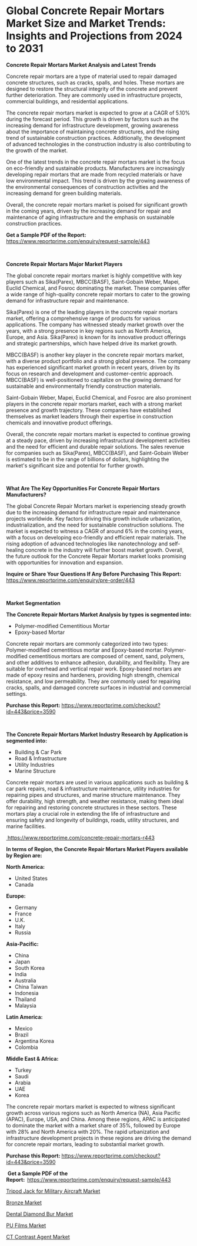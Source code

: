 <p><h1>Global Concrete Repair Mortars Market Size and Market Trends: Insights and Projections from 2024 to 2031</h1></p><p><strong>Concrete Repair Mortars Market Analysis and Latest Trends</strong></p>
<p><p>Concrete repair mortars are a type of material used to repair damaged concrete structures, such as cracks, spalls, and holes. These mortars are designed to restore the structural integrity of the concrete and prevent further deterioration. They are commonly used in infrastructure projects, commercial buildings, and residential applications.</p><p>The concrete repair mortars market is expected to grow at a CAGR of 5.10% during the forecast period. This growth is driven by factors such as the increasing demand for infrastructure development, growing awareness about the importance of maintaining concrete structures, and the rising trend of sustainable construction practices. Additionally, the development of advanced technologies in the construction industry is also contributing to the growth of the market.</p><p>One of the latest trends in the concrete repair mortars market is the focus on eco-friendly and sustainable products. Manufacturers are increasingly developing repair mortars that are made from recycled materials or have low environmental impact. This trend is driven by the growing awareness of the environmental consequences of construction activities and the increasing demand for green building materials.</p><p>Overall, the concrete repair mortars market is poised for significant growth in the coming years, driven by the increasing demand for repair and maintenance of aging infrastructure and the emphasis on sustainable construction practices.</p></p>
<p><strong>Get a Sample PDF of the Report:&nbsp;</strong> <a href="https://www.reportprime.com/enquiry/request-sample/443">https://www.reportprime.com/enquiry/request-sample/443</a></p>
<p>&nbsp;</p>
<p><strong>Concrete Repair Mortars Major Market Players</strong></p>
<p><p>The global concrete repair mortars market is highly competitive with key players such as Sika(Parex), MBCC(BASF), Saint-Gobain Weber, Mapei, Euclid Chemical, and Fosroc dominating the market. These companies offer a wide range of high-quality concrete repair mortars to cater to the growing demand for infrastructure repair and maintenance.</p><p>Sika(Parex) is one of the leading players in the concrete repair mortars market, offering a comprehensive range of products for various applications. The company has witnessed steady market growth over the years, with a strong presence in key regions such as North America, Europe, and Asia. Sika(Parex) is known for its innovative product offerings and strategic partnerships, which have helped drive its market growth.</p><p>MBCC(BASF) is another key player in the concrete repair mortars market, with a diverse product portfolio and a strong global presence. The company has experienced significant market growth in recent years, driven by its focus on research and development and customer-centric approach. MBCC(BASF) is well-positioned to capitalize on the growing demand for sustainable and environmentally friendly construction materials.</p><p>Saint-Gobain Weber, Mapei, Euclid Chemical, and Fosroc are also prominent players in the concrete repair mortars market, each with a strong market presence and growth trajectory. These companies have established themselves as market leaders through their expertise in construction chemicals and innovative product offerings.</p><p>Overall, the concrete repair mortars market is expected to continue growing at a steady pace, driven by increasing infrastructural development activities and the need for efficient and durable repair solutions. The sales revenue for companies such as Sika(Parex), MBCC(BASF), and Saint-Gobain Weber is estimated to be in the range of billions of dollars, highlighting the market's significant size and potential for further growth.</p></p>
<p>&nbsp;</p>
<p><strong>What Are The Key Opportunities For Concrete Repair Mortars Manufacturers?</strong></p>
<p><p>The global Concrete Repair Mortars market is experiencing steady growth due to the increasing demand for infrastructure repair and maintenance projects worldwide. Key factors driving this growth include urbanization, industrialization, and the need for sustainable construction solutions. The market is expected to witness a CAGR of around 6% in the coming years, with a focus on developing eco-friendly and efficient repair materials. The rising adoption of advanced technologies like nanotechnology and self-healing concrete in the industry will further boost market growth. Overall, the future outlook for the Concrete Repair Mortars market looks promising with opportunities for innovation and expansion.</p></p>
<p><strong>Inquire or Share Your Questions If Any Before Purchasing This Report:</strong> <a href="https://www.reportprime.com/enquiry/pre-order/443">https://www.reportprime.com/enquiry/pre-order/443</a></p>
<p>&nbsp;</p>
<p><strong>Market Segmentation</strong></p>
<p><strong>The Concrete Repair Mortars Market Analysis by types is segmented into:</strong></p>
<p><ul><li>Polymer-modified Cementitious Mortar</li><li>Epoxy-based Mortar</li></ul></p>
<p><p>Concrete repair mortars are commonly categorized into two types: Polymer-modified cementitious mortar and Epoxy-based mortar. Polymer-modified cementitious mortars are composed of cement, sand, polymers, and other additives to enhance adhesion, durability, and flexibility. They are suitable for overhead and vertical repair work. Epoxy-based mortars are made of epoxy resins and hardeners, providing high strength, chemical resistance, and low permeability. They are commonly used for repairing cracks, spalls, and damaged concrete surfaces in industrial and commercial settings.</p></p>
<p><strong>Purchase this Report:&nbsp;</strong><a href="https://www.reportprime.com/checkout?id=443&price=3590">https://www.reportprime.com/checkout?id=443&price=3590</a></p>
<p>&nbsp;</p>
<p><strong>The Concrete Repair Mortars Market Industry Research by Application is segmented into:</strong></p>
<p><ul><li>Building & Car Park</li><li>Road & Infrastructure</li><li>Utility Industries</li><li>Marine Structure</li></ul></p>
<p><p>Concrete repair mortars are used in various applications such as building & car park repairs, road & infrastructure maintenance, utility industries for repairing pipes and structures, and marine structure maintenance. They offer durability, high strength, and weather resistance, making them ideal for repairing and restoring concrete structures in these sectors. These mortars play a crucial role in extending the life of infrastructure and ensuring safety and longevity of buildings, roads, utility structures, and marine facilities.</p></p>
<p><a href="https://www.reportprime.com/concrete-repair-mortars-r443">&nbsp;https://www.reportprime.com/concrete-repair-mortars-r443</a></p>
<p><strong>In terms of Region, the Concrete Repair Mortars Market Players available by Region are:</strong></p>
<p>
    <p> <strong> North America: </strong>
        <ul>
            <li>United States</li>
            <li>Canada</li>
        </ul>
        </p> 
    <p> <strong> Europe: </strong>
        <ul>
            <li>Germany</li>
            <li>France</li>
            <li>U.K.</li>
            <li>Italy</li>
            <li>Russia</li>
        </ul>
        </p> 
    <p> <strong> Asia-Pacific: </strong>
        <ul>
            <li>China</li>
            <li>Japan</li>
            <li>South Korea</li>
            <li>India</li>
            <li>Australia</li>
            <li>China Taiwan</li>
            <li>Indonesia</li>
            <li>Thailand</li>
            <li>Malaysia</li>
        </ul>
        </p> 
    <p> <strong> Latin America: </strong>
        <ul>
            <li>Mexico</li>
            <li>Brazil</li>
            <li>Argentina Korea</li>
            <li>Colombia</li>
        </ul>
        </p> 
    <p> <strong> Middle East & Africa: </strong>
        <ul>
            <li>Turkey</li>
            <li>Saudi</li>
            <li>Arabia</li>
            <li>UAE</li>
            <li>Korea</li>
        </ul>
    </p>
    </p>
<p><p>The concrete repair mortars market is expected to witness significant growth across various regions such as North America (NA), Asia Pacific (APAC), Europe, USA, and China. Among these regions, APAC is anticipated to dominate the market with a market share of 35%, followed by Europe with 28% and North America with 20%. The rapid urbanization and infrastructure development projects in these regions are driving the demand for concrete repair mortars, leading to substantial market growth.</p></p>
<p><strong>Purchase this Report: </strong><a href="https://www.reportprime.com/checkout?id=443&price=3590">https://www.reportprime.com/checkout?id=443&price=3590</a></p>
<p>&nbsp;<strong>Get a Sample PDF of the Report:&nbsp;&nbsp;</strong><a href="https://www.reportprime.com/enquiry/request-sample/443">https://www.reportprime.com/enquiry/request-sample/443</a></p>
<p><strong></strong></p>
<p><p><a href="https://issuu.com/reportprime-2/docs/tripod-jack-for-military-aircraft-m_0f13012c23b682">Tripod Jack for Military Aircraft Market</a></p><p><a href="https://github.com/angelajermaine/Market-Research-Report-List-4/blob/main/bronze-market.md">Bronze Market</a></p><p><a href="https://medium.com/@andrew.gibson967/global-dental-diamond-bur-market-trends-insights-into-growth-opportunities-and-challenges-b5a04ffa1f4b">Dental Diamond Bur Market</a></p><p><a href="https://github.com/provorikovar/Market-Research-Report-List-6/blob/main/pu-films-market.md">PU Films Market</a></p><p><a href="https://medium.com/@amanda.hamilton54645/global-ct-contrast-agent-market-size-is-expected-to-reach-at-a-cagr-of-6-6-a6cfb6e0ea5e">CT Contrast Agent Market</a></p></p>